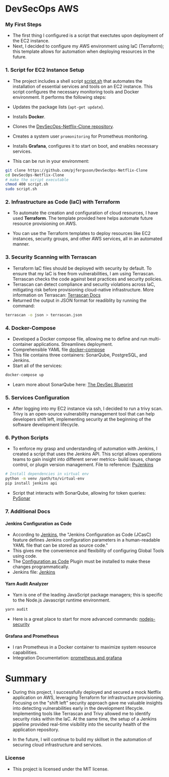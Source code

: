 # DevSecOps AWS




### My First Steps
- The first thing I configured is a script that exectutes upon deployment of the EC2 instance. 
- Next, I decided to configure my AWS environment using IaC (Terraform); this template allows for automation when deploying resources in the future. 
### 1. **Script for EC2 Instance Setup**
- The project includes a shell script [script.sh](`./aws-environment/script.sh`) that automates the installation of essential services and tools on an EC2 instance. This script configures the necessary monitoring tools and Docker environment. It performs the following steps:

- Updates the package lists (`apt-get update`).
- Installs **Docker**.
- Clones the [DevSecOps-Netflix-Clone repository](https://github.com/pjferguson/DevSecOps-Netflix-Clone).
- Creates a system user `promonitoring` for Prometheus monitoring.
- Installs **Grafana**, configures it to start on boot, and enables necessary services.
- This can be run in your environment: 
``` bash
git clone https://github.com/pjferguson/DevSecOps-Netflix-Clone
cd DevSecOps-Netflix-Clone
# make the script executable
chmod 400 script.sh
sudo script.sh
```
### 2. **Infrastructure as Code (IaC) with Terraform**
- To automate the creation and configuration of cloud resources, I have used **Terraform**. The template provided here helps automate future resource provisioning on AWS.

- You can use the Terraform templates to deploy resources like EC2 instances, security groups, and other AWS services, all in an automated manner.



### 3. **Security Scanning with Terrascan**
- Terraform IaC files should be deployed with security by default. To ensure that my IaC is free from vulnerabilities, I am using Terrascan. Terrascan checks the code against best practices and security policies. 
- Terrascan can detect compliance and security violations across IaC, mitigating risk before provisioning cloud-native infrastructure. More information on Terrascan: [Terrascan Docs](https://runterrascan.io/docs/getting-started/)
- Returned the output in JSON format for readiblity by running the command: 
```bash 
terrascan -o json > terrascan.json
```
### 4. **Docker-Compose**
- Developed a Docker compose file, allowing me to define and run multi-container applications. Streamlines deployment. 
- Comprehensible YAML file [docker-compose](./docker-services/docker-compose.yml)
- This file contains three containers: SonarQube, PostgreSQL, and Jenkins. 
- Start all of the services: 
``` bash 
docker-compose up
```
- Learn more about SonarQube here: [The DevSec Blueprint](https://www.devsecblueprint.com/projects/devsecops-home-lab/installation-and-configuration/security-tools/install-config-sonarqube)

### 5. **Services Configuration**
- After logging into my EC2 instance via ssh, I decided to run a trivy scan. Trivy is an open-source vulnerability management tool that can help developers shift left, implementing security at the beginning of the software development lifecycle. 

### 6. **Python Scripts**
- To enforce my grasp and understanding of automation with Jenkins, I created a script that uses the Jenkins API. This script allows operations teams to gain insight into different server metrics- build issues, change control, or plugin version management. File to reference: [PyJenkins](./python-scripts/jenkins.py)
```bash
# Install dependencies in virtual env
python -m venv /path/to/virtual-env
pip install jenkins api
```
- Script that interacts with SonarQube, allowing for token queries: [PySonar](./python-scripts/sonartoken.py)


### 7. **Additional Docs**
#### Jenkins Configuration as Code
- According to [Jenkins](https://www.jenkins.io/doc/book/managing/casc/), the "Jenkins Configuration as Code (JCasC) feature defines Jenkins configuration parameters in a human-readable YAML file that can be stored as source code."
- This gives me the convenience and flexibility of configuring Global Tools using code. 
- The [Configuration as Code](https://plugins.jenkins.io/configuration-as-code/) Plugin must be installed to make these changes programmatically.
- Jenkins file: [Jenkins](./Jenkinsfile)

#### Yarn Audit Analyzer 
- Yarn is one of the leading JavaScript package managers; this is specific to the Node.js Javascript runtime environment. 
```bash 
yarn audit
```
- Here is a great place to start for more advanced commands: [nodejs-security](https://www.nodejs-security.com/blog/how-to-use-yarn-audit) 


#### Grafana and Prometheus 
- I ran Prometheus in a Docker container to maximize system resource capabilities. 
- Integration Documentation: [prometheus and grafana](https://www.linode.com/docs/guides/how-to-install-prometheus-and-grafana-on-ubuntu/)


# Summary 
- During this project, I successfully deployed and secured a mock Netflix application on AWS, leveraging Terraform for infrastructure provisioning. Focusing on the "shift left" security approach gave me valuable insights into detecting vulnerabilities early in the development lifecycle. Implementing tools like Terrascan and Trivy allowed me to identify security risks within the IaC. At the same time, the setup of a Jenkins pipeline provided real-time visibility into the security health of the application repository.

- In the future, I will continue to build my skillset in the automation of securing cloud infrastructure and services.


### License
- This project is licensed under the MIT license. 

